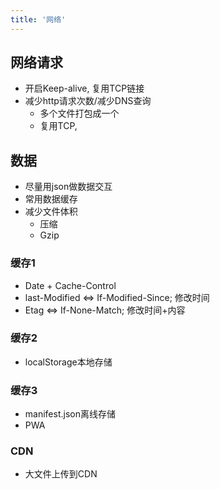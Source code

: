 ```yaml
---
title: '网络'
---
```


## 网络请求

* 开启Keep-alive, 复用TCP链接
* 减少http请求次数/减少DNS查询
  + 多个文件打包成一个
  + 复用TCP, 

## 数据

* 尽量用json做数据交互
* 常用数据缓存
* 减少文件体积
  + 压缩
  + Gzip

### 缓存1

* Date + Cache-Control
* last-Modified <=> If-Modified-Since; 修改时间
* Etag <=> If-None-Match; 修改时间+内容

### 缓存2

* localStorage本地存储

### 缓存3

* manifest.json离线存储
* PWA

### CDN

* 大文件上传到CDN
